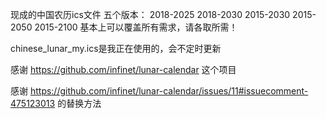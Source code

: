 现成的中国农历ics文件
五个版本：
2018-2025
2018-2030
2015-2030
2015-2050
2015-2100
基本上可以覆盖所有需求，请各取所需！

chinese_lunar_my.ics是我正在使用的，会不定时更新

感谢
https://github.com/infinet/lunar-calendar
这个项目

感谢
https://github.com/infinet/lunar-calendar/issues/11#issuecomment-475123013
的替换方法